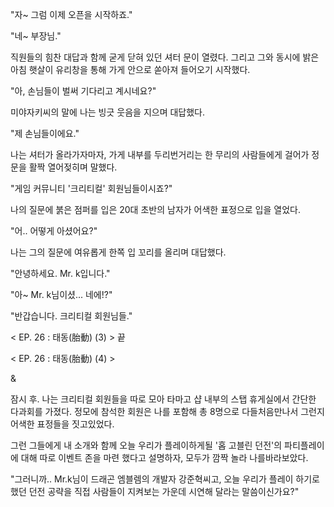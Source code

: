 "자~ 그럼 이제 오픈을 시작하죠." 

"네~ 부장님." 

직원들의 힘찬 대답과 함께 굳게 닫혀 있던 셔터 문이 열렸다. 그리고 그와 동시에 밝은 아침 햇살이 유리창을 통해 가게 안으로 쏟아져 들어오기 시작했다. 

"아, 손님들이 벌써 기다리고 계시네요?" 

미야자키씨의 말에 나는 빙긋 웃음을 지으며 대답했다. 

"제 손님들이에요." 

나는 셔터가 올라가자마자, 가게 내부를 두리번거리는 한 무리의 사람들에게 걸어가 정문을 활짝 열어젖히며 말했다. 

"게임 커뮤니티 '크리티컬' 회원님들이시죠?" 

나의 질문에 붉은 점퍼를 입은 20대 초반의 남자가 어색한 표정으로 입을 열었다. 

"어.. 어떻게 아셨어요?" 

나는 그의 질문에 여유롭게 한쪽 입 꼬리를 올리며 대답했다. 

"안녕하세요. Mr. k입니다." 

"아~ Mr. k님이셨... 네에!?" 

"반갑습니다. 크리티컬 회원님들."

< EP. 26 : 태동(胎動) (3) > 끝

< EP. 26 : 태동(胎動) (4) >

&

잠시 후. 나는 크리티컬 회원들을 따로 모아 타마고 샵 내부의 스탭 휴게실에서 간단한 다과회를 가졌다. 정모에 참석한 회원은 나를 포함해 총 8명으로 다들처음만나서 그런지 어색한 표정들을 짓고있었다.

그런 그들에게 내 소개와 함께 오늘 우리가 플레이하게될 '홉 고블린 던전'의 파티플레이에 대해 따로 이벤트 존을 마련 했다고 설명하자, 모두가 깜짝 놀라 나를바라보았다.

"그러니까.. Mr.k님이 드래곤 엠블렘의 개발자 강준혁씨고, 오늘 우리가 플레이 하기로 했던 던전 공략을 직접 사람들이 지켜보는 가운데 시연해 달라는 말씀이신가요?"